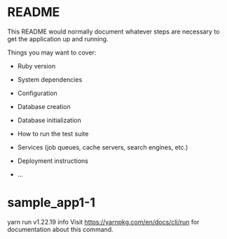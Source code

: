 # README

This README would normally document whatever steps are necessary to get the
application up and running.

Things you may want to cover:

* Ruby version

* System dependencies

* Configuration

* Database creation

* Database initialization

* How to run the test suite

* Services (job queues, cache servers, search engines, etc.)

* Deployment instructions

* ...
# sample_app1-1
yarn run v1.22.19
info Visit https://yarnpkg.com/en/docs/cli/run for documentation about this command.
